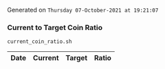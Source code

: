 Generated on `Thursday 07-October-2021 at 19:21:07`

### Current to Target Coin Ratio
`current_coin_ratio.sh`

Date|Current|Target|Ratio
---|---|---|---
